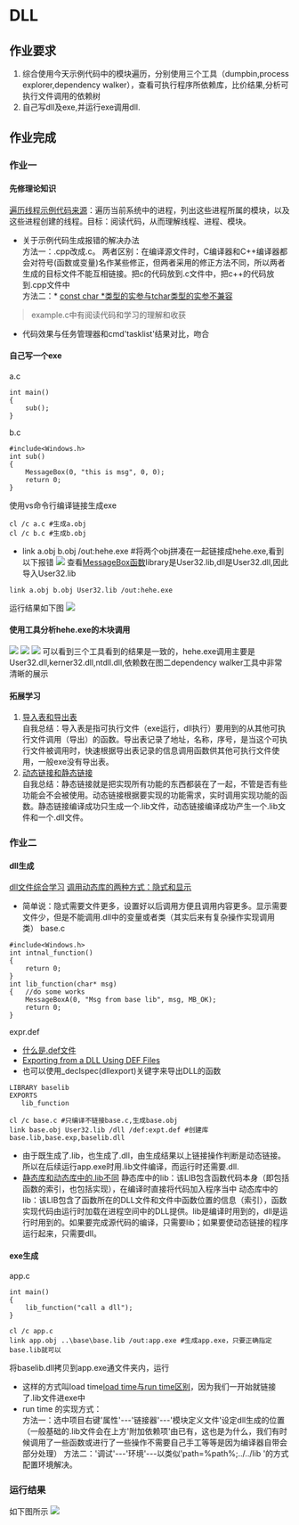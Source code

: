 # DLL
## 作业要求
1. 综合使用今天示例代码中的模块遍历，分别使用三个工具（dumpbin,process explorer,dependency walker），查看可执行程序所依赖库，比价结果,分析可执行文件调用的依赖树
2. 自己写dll及exe,并运行exe调用dll.
## 作业完成
### 作业一
#### 先修理论知识
[遍历线程示例代码来源](https://docs.microsoft.com/zh-cn/windows/win32/toolhelp/taking-a-snapshot-and-viewing-processes)：遍历当前系统中的进程，列出这些进程所属的模块，以及这些进程创建的线程。目标：阅读代码，从而理解线程、进程、模块。
* 关于示例代码生成报错的解决办法  
方法一：.cpp改成.c。  两者区别：在编译源文件时，C编译器和C++编译器都会对符号(函数或变量)名作某些修正，但两者采用的修正方法不同，所以两者生成的目标文件不能互相链接。把c的代码放到.c文件中，把c++的代码放到.cpp文件中  
方法二：* [const char *类型的实参与tchar类型的实参不兼容](https://blog.csdn.net/Roy_Yuan_/article/details/80718550)
>example.c中有阅读代码和学习的理解和收获
* 代码效果与任务管理器和cmd'tasklist'结果对比，吻合
#### 自己写一个exe
a.c
```
int main()
{
	sub();
}
```
b.c
```
#include<Windows.h>
int sub()
{
	MessageBox(0, "this is msg", 0, 0);
	return 0;
}
```
使用vs命令行编译链接生成exe
```
cl /c a.c #生成a.obj
cl /c b.c #生成b.obj
```
* link a.obj b.obj /out:hehe.exe #将两个obj拼凑在一起链接成hehe.exe,看到以下报错
![](images/heheexewrong.png)
查看[MessageBox函数](https://docs.microsoft.com/en-us/windows/win32/api/winuser/nf-winuser-messagebox)library是User32.lib,dll是User32.dll,因此导入User32.lib
```
link a.obj b.obj User32.lib /out:hehe.exe
```
运行结果如下图
![](images/heheresult.png)
#### 使用工具分析hehe.exe的木块调用
![](images/heheprocessexplorer.png)
![](images/hehedependencywalker.png)
![](images/hehedumpbin.png)
可以看到三个工具看到的结果是一致的，hehe.exe调用主要是User32.dll,kerner32.dll,ntdll.dll,依赖数在图二dependency walker工具中非常清晰的展示
#### 拓展学习
1. [导入表和导出表](https://blog.csdn.net/richard1230/article/details/82979057)  
自我总结：导入表是指可执行文件（exe运行，dll执行）要用到的从其他可执行文件调用（导出）的函数。导出表记录了地址，名称，序号，是当这个可执行文件被调用时，快速根据导出表记录的信息调用函数供其他可执行文件使用，一般exe没有导出表。  
2. [动态链接和静态链接](https://blog.csdn.net/wqfhenanxc/article/details/80496522)  
自我总结：静态链接就是把实现所有功能的东西都装在了一起，不管是否有些功能会不会被使用。动态链接根据要实现的功能需求，实时调用实现功能的函数。静态链接编译成功只生成一个.lib文件，动态链接编译成功产生一个.lib文件和一个.dll文件。
### 作业二
#### dll生成
[dll文件综合学习](https://docs.microsoft.com/en-us/previous-versions/visualstudio/visual-studio-2008/1ez7dh12(v=vs.90))  
[调用动态库的两种方式：隐式和显示](https://docs.microsoft.com/en-us/previous-versions/visualstudio/visual-studio-2008/9yd93633%28v%3dvs.90%29)
* 简单说：隐式需要文件更多，设置好以后调用方便且调用内容更多。显示需要文件少，但是不能调用.dll中的变量或者类（其实后来有复杂操作实现调用类）
base.c
```
#include<Windows.h>
int intnal_function()
{
	return 0;
}
int lib_function(char* msg)
{   //do some works
	MessageBoxA(0, "Msg from base lib", msg, MB_OK);
	return 0;
}
```
expr.def 
* [什么是.def文件](https://docs.microsoft.com/en-us/cpp/build/reference/module-definition-dot-def-files?view=vs-2019)
* [Exporting from a DLL Using DEF Files](https://docs.microsoft.com/en-us/cpp/build/exporting-from-a-dll-using-def-files?view=vs-2019)
* 也可以使用_declspec(dllexport)关键字来导出DLL的函数
```
LIBRARY baselib
EXPORTS
   lib_function
```
```
cl /c base.c #只编译不链接base.c,生成base.obj
link base.obj User32.lib /dll /def:expt.def #创建库base.lib,base.exp,baselib.dll
```
* 由于既生成了.lib，也生成了.dll，由生成结果以上链接操作判断是动态链接。所以在后续运行app.exe时用.lib文件编译，而运行时还需要.dll.
* [静态库和动态库中的.lib不同](https://www.cnblogs.com/TenosDoIt/p/3203137.html)
静态库中的lib：该LIB包含函数代码本身（即包括函数的索引，也包括实现），在编译时直接将代码加入程序当中
动态库中的lib：该LIB包含了函数所在的DLL文件和文件中函数位置的信息（索引），函数实现代码由运行时加载在进程空间中的DLL提供。lib是编译时用到的，dll是运行时用到的。如果要完成源代码的编译，只需要lib；如果要使动态链接的程序运行起来，只需要dll。
#### exe生成
app.c
```
int main()
{
	lib_function("call a dll");
}
```

```
cl /c app.c
link app.obj ..\base\base.lib /out:app.exe #生成app.exe，只要正确指定base.lib就可以
```
将baselib.dll拷贝到app.exe通文件夹内，运行
* 这样的方式叫load time[load time与run time区别](https://stackoverflow.com/questions/2055840/difference-between-load-time-dynamic-linking-and-run-time-dynamic-linking)，因为我们一开始就链接了.lib文件进exe中
* run time 的实现方式：  
方法一：选中项目右键'属性'---'链接器'---'模块定义文件'设定dll生成的位置（一般基础的.lib文件会在上方'附加依赖项'由已有，这也是为什么，我们有时候调用了一些函数或进行了一些操作不需要自己手工等等是因为编译器自带会部分处理）
方法二：'调试'---'环境'---以类似'path=%path%;../../lib '的方式配置环境解决。
### 运行结果
如下图所示
![](images/appexeresult.png)
